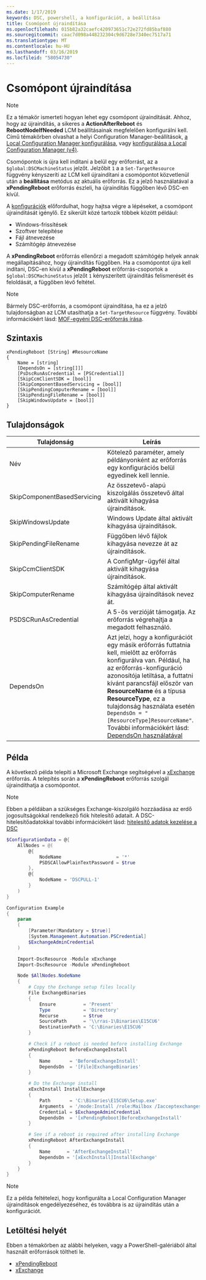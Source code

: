 ```yaml
---
ms.date: 1/17/2019
keywords: DSC, powershell, a konfigurációt, a beállítása
title: Csomópont újraindítása
ms.openlocfilehash: 015b82a32caefc420973651c72e272fd85baf880
ms.sourcegitcommit: caac7d098a448232304c9d6728e7340ec7517a71
ms.translationtype: MT
ms.contentlocale: hu-HU
ms.lasthandoff: 03/16/2019
ms.locfileid: "58054730"
---
```

# <a name="reboot-a-node"></a>Csomópont újraindítása

> [!NOTE]
> Ez a témakör ismerteti hogyan lehet egy csomópont újraindítását. Ahhoz, hogy az újraindítás, a sikeres a **ActionAfterReboot** és **RebootNodeIfNeeded** LCM beállításainak megfelelően konfigurálni kell.
> Című témakörben olvashat a helyi Configuration Manager-beállítások, [a Local Configuration Manager konfigurálása](../managing-nodes/metaConfig.md), vagy [konfigurálása a Local Configuration Manager (v4)](../managing-nodes/metaConfig4.md).

Csomópontok is újra kell indítani a belül egy erőforrást, az a `$global:DSCMachineStatus` jelzőt. Jelzőbit `1` a a `Set-TargetResource` függvény kényszeríti az LCM kell újraindítani a csomópontot közvetlenül után a **beállítása** metódus az aktuális erőforrás. Ez a jelző használatával a **xPendingReboot** erőforrás észleli, ha újraindítás függőben lévő DSC-en kívül.

A [konfigurációk](configurations.md) előfordulhat, hogy hajtsa végre a lépéseket, a csomópont újraindítását igénylő. Ez sikerült közé tartozik többek között például:

- Windows-frissítések
- Szoftver telepítése
- Fájl átnevezése
- Számítógép átnevezése

A **xPendingReboot** erőforrás ellenőrzi a megadott számítógép helyek annak megállapításához, hogy újraindítás függőben. Ha a csomópontot újra kell indítani, DSC-en kívül a **xPendingReboot** erőforrás-csoportok a `$global:DSCMachineStatus` jelzőt `1` kényszerített újraindítás felismerését és feloldását, a függőben lévő feltétel.

> [!NOTE]
> Bármely DSC-erőforrás, a csomópont újraindítása, ha ez a jelző tulajdonságban az LCM utasíthatja a `Set-TargetResource` függvény. További információkért lásd: [MOF-egyéni DSC-erőforrás írása](../resources/authoringResourceMOF.md).

## <a name="syntax"></a>Szintaxis

```
xPendingReboot [String] #ResourceName
{
    Name = [string]
    [DependsOn = [string[]]]
    [PsDscRunAsCredential = [PSCredential]]
    [SkipCcmClientSDK = [bool]]
    [SkipComponentBasedServicing = [bool]]
    [SkipPendingComputerRename = [bool]]
    [SkipPendingFileRename = [bool]]
    [SkipWindowsUpdate = [bool]]
}
```

## <a name="properties"></a>Tulajdonságok

| Tulajdonság | Leírás |
| --- | --- |
| Név| Kötelező paraméter, amely példányonként az erőforrás egy konfigurációs belül egyedinek kell lennie.|
| SkipComponentBasedServicing | Az összetevő-alapú kiszolgálás összetevő által aktivált kihagyása újraindítások. |
| SkipWindowsUpdate | Windows Update által aktivált kihagyása újraindítások.|
| SkipPendingFileRename | Függőben lévő fájlok kihagyása nevezze át az újraindítások. |
| SkipCcmClientSDK | A ConfigMgr-ügyfél által aktivált kihagyása újraindítások. |
| SkipComputerRename | Számítógép által aktivált kihagyása újraindítások nevez át. |
| PSDSCRunAsCredential | A 5-ös verzióját támogatja. Az erőforrás végrehajtja a megadott felhasználó. |
| DependsOn | Azt jelzi, hogy a konfigurációt egy másik erőforrás futtatnia kell, mielőtt az erőforrás konfigurálva van. Például, ha az erőforrás-konfiguráció azonosítója letiltása, a futtatni kívánt parancsfájl először van **ResourceName** és a típusa **ResourceType**, ez a tulajdonság használata esetén `DependsOn = "[ResourceType]ResourceName"`. További információkért lásd: [DependsOn használatával](resource-depends-on.md)|

## <a name="example"></a>Példa

A következő példa telepíti a Microsoft Exchange segítségével a [xExchange](https://github.com/PowerShell/xExchange) erőforrás.
A telepítés során a **xPendingReboot** erőforrás szolgál újraindíthatja a csomópontot.

> [!NOTE]
> Ebben a példában a szükséges Exchange-kiszolgáló hozzáadása az erdő jogosultságokkal rendelkező fiók hitelesítő adatait. A DSC-hitelesítőadatokkal további információkért lásd: [hitelesítő adatok kezelése a DSC](../configurations/configDataCredentials.md)

```powershell
$ConfigurationData = @{
    AllNodes = @(
        @{
            NodeName                    = '*'
            PSDSCAllowPlainTextPassword = $true
        },
        @{
            NodeName = 'DSCPULL-1'
        }
    )
}

Configuration Example
{
    param
    (
        [Parameter(Mandatory = $true)]
        [System.Management.Automation.PSCredential]
        $ExchangeAdminCredential
    )

    Import-DscResource -Module xExchange
    Import-DscResource -Module xPendingReboot

    Node $AllNodes.NodeName
    {
        # Copy the Exchange setup files locally
        File ExchangeBinaries
        {
            Ensure          = 'Present'
            Type            = 'Directory'
            Recurse         = $true
            SourcePath      = '\\rras-1\Binaries\E15CU6'
            DestinationPath = 'C:\Binaries\E15CU6'
        }

        # Check if a reboot is needed before installing Exchange
        xPendingReboot BeforeExchangeInstall
        {
            Name       = 'BeforeExchangeInstall'
            DependsOn  = '[File]ExchangeBinaries'
        }

        # Do the Exchange install
        xExchInstall InstallExchange
        {
            Path       = 'C:\Binaries\E15CU6\Setup.exe'
            Arguments  = '/mode:Install /role:Mailbox /Iacceptexchangeserverlicenseterms'
            Credential = $ExchangeAdminCredential
            DependsOn  = '[xPendingReboot]BeforeExchangeInstall'
        }

        # See if a reboot is required after installing Exchange
        xPendingReboot AfterExchangeInstall
        {
            Name      = 'AfterExchangeInstall'
            DependsOn = '[xExchInstall]InstallExchange'
        }
    }
}
```

> [!NOTE]
> Ez a példa feltételezi, hogy konfigurálta a Local Configuration Manager újraindítások engedélyezéséhez, és továbbra is az újraindítás után a konfigurációt.

## <a name="where-to-download"></a>Letöltési helyét

Ebben a témakörben az alábbi helyeken, vagy a PowerShell-galériából által használt erőforrások töltheti le.

- [xPendingReboot](https://github.com/PowerShell/xPendingReboot)
- [xExchange](https://github.com/PowerShell/xExchange)
